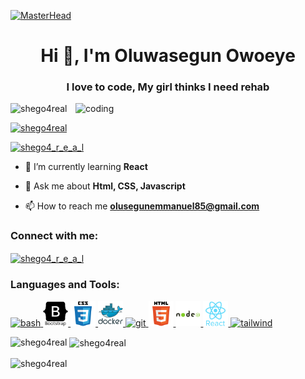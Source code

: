 [![MasterHead](https://1.bp.blogspot.com/-7A4WynwLsMw/XbBpCXG8fHI/AAAAAAAAMt4/uOa1bpLskYgrwGbllhSu2SDj_Mig8SXJQCLcBGAsYHQ/s1600/2000_600px.gif)](https://rishavchanda.io)
<h1 align="center">Hi 👋, I'm Oluwasegun Owoeye</h1>
<h3 align="center">I love to code, My girl thinks I need rehab</h3>
<img
        align="right"
        alt="coding"
        width="400"
        src="https://twitter.com/Shego4_r_e_a_l/photo"
      />

<p align="left"> <img src="https://komarev.com/ghpvc/?username=shego4real&label=Profile%20views&color=0e75b6&style=flat" alt="shego4real" /> </p>

<p align="left"> <a href="https://github.com/ryo-ma/github-profile-trophy"><img src="https://github-profile-trophy.vercel.app/?username=shego4real" alt="shego4real" /></a> </p>

<p align="left"> <a href="https://twitter.com/shego4_r_e_a_l" target="blank"><img src="https://img.shields.io/twitter/follow/shego4_r_e_a_l?logo=twitter&style=for-the-badge" alt="shego4_r_e_a_l" /></a> </p>

- 🌱 I’m currently learning **React**

- 💬 Ask me about **Html, CSS, Javascript**

- 📫 How to reach me **olusegunemmanuel85@gmail.com**

<h3 align="left">Connect with me:</h3>
<p align="left">
<a href="https://twitter.com/shego4_r_e_a_l" target="blank"><img align="center" src="https://raw.githubusercontent.com/rahuldkjain/github-profile-readme-generator/master/src/images/icons/Social/twitter.svg" alt="shego4_r_e_a_l" height="30" width="40" /></a>
</p>

<h3 align="left">Languages and Tools:</h3>
<p align="left"> <a href="https://www.gnu.org/software/bash/" target="_blank" rel="noreferrer"> <img src="https://www.vectorlogo.zone/logos/gnu_bash/gnu_bash-icon.svg" alt="bash" width="40" height="40"/> </a> <a href="https://getbootstrap.com" target="_blank" rel="noreferrer"> <img src="https://raw.githubusercontent.com/devicons/devicon/master/icons/bootstrap/bootstrap-plain-wordmark.svg" alt="bootstrap" width="40" height="40"/> </a> <a href="https://www.w3schools.com/css/" target="_blank" rel="noreferrer"> <img src="https://raw.githubusercontent.com/devicons/devicon/master/icons/css3/css3-original-wordmark.svg" alt="css3" width="40" height="40"/> </a> <a href="https://www.docker.com/" target="_blank" rel="noreferrer"> <img src="https://raw.githubusercontent.com/devicons/devicon/master/icons/docker/docker-original-wordmark.svg" alt="docker" width="40" height="40"/> </a> <a href="https://git-scm.com/" target="_blank" rel="noreferrer"> <img src="https://www.vectorlogo.zone/logos/git-scm/git-scm-icon.svg" alt="git" width="40" height="40"/> </a> <a href="https://www.w3.org/html/" target="_blank" rel="noreferrer"> <img src="https://raw.githubusercontent.com/devicons/devicon/master/icons/html5/html5-original-wordmark.svg" alt="html5" width="40" height="40"/> </a> <a href="https://nodejs.org" target="_blank" rel="noreferrer"> <img src="https://raw.githubusercontent.com/devicons/devicon/master/icons/nodejs/nodejs-original-wordmark.svg" alt="nodejs" width="40" height="40"/> </a> <a href="https://reactjs.org/" target="_blank" rel="noreferrer"> <img src="https://raw.githubusercontent.com/devicons/devicon/master/icons/react/react-original-wordmark.svg" alt="react" width="40" height="40"/> </a> <a href="https://tailwindcss.com/" target="_blank" rel="noreferrer"> <img src="https://www.vectorlogo.zone/logos/tailwindcss/tailwindcss-icon.svg" alt="tailwind" width="40" height="40"/> </a> </p>

<p><img align="left" src="https://github-readme-stats.vercel.app/api/top-langs?username=shego4real&show_icons=true&locale=en&layout=compact" alt="shego4real" /></p>

<p>&nbsp;<img align="center" src="https://github-readme-stats.vercel.app/api?username=shego4real&show_icons=true&locale=en" alt="shego4real" /></p>

<p><img align="center" src="https://github-readme-streak-stats.herokuapp.com/?user=shego4real&" alt="shego4real" /></p>
